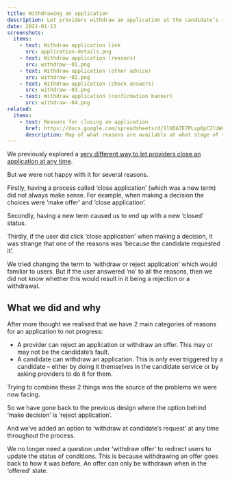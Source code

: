 ```yaml
---
title: Withdrawing an application
description: Let providers withdraw an application at the candidate’s request at any time
date: 2021-01-13
screenshots:
  items:
    - text: Withdraw application link
      src: application-details.png
    - text: Withdraw application (reasons)
      src: withdraw--01.png
    - text: Withdraw application (other advice)
      src: withdraw--02.png
    - text: Withdraw application (check answers)
      src: withdraw--03.png
    - text: Withdraw application (confirmation banner)
      src: withdraw--04.png
related:
  items:
    - text: Reasons for closing an application
      href: https://docs.google.com/spreadsheets/d/1lKDA7E7PLvp6pC2lUWqSOK4AycfpLV0TOpkp_o-R4nY/edit#gid=0
      description: Map of what reasons are available at what stage of the application process
---
```


We previously explored a [very different way to let providers close an application at any time](/manage-teacher-training-applications/closing-an-application/).

But we were not happy with it for several reasons.

Firstly, having a process called ‘close application’ (which was a new term) did not always make sense. For example, when making a decision the choices were ‘make offer’ and ‘close application’.

Secondly, having a new term caused us to end up with a new ‘closed’ status.

Thirdly, if the user did click ‘close application’ when making a decision, it was strange that one of the reasons was ‘because the candidate requested it’.

We tried changing the term to ‘withdraw or reject application’ which would familiar to users. But if the user answered ‘no’ to all the reasons, then we did not know whether this would result in it being a rejection or a withdrawal.

## What we did and why

After more thought we realised that we have 2 main categories of reasons for an application to not progress:

- A provider can reject an application or withdraw an offer. This may or may not be the candidate’s fault.
- A candidate can withdraw an application. This is only ever triggered by a candidate – either by doing it themselves in the candidate service or by asking providers to do it for them.

Trying to combine these 2 things was the source of the problems we were now facing.

So we have gone back to the previous design where the option behind ‘make decision’ is ‘reject application’.

And we’ve added an option to ‘withdraw at candidate’s request’ at any time throughout the process.

We no longer need a question under ‘withdraw offer’ to redirect users to update the status of conditions. This is because withdrawing an offer goes back to how it was before. An offer can only be withdrawn when in the ‘offered’ state.
